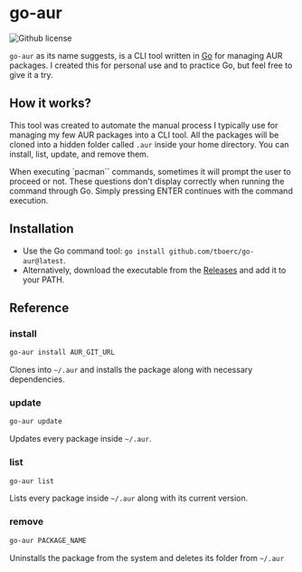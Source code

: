 # go-aur

![Github license](https://img.shields.io/github/license/tboerc/go-aur)

`go-aur` as its name suggests, is a CLI tool written in [Go](https://golang.org/) for managing AUR packages. I created this for personal use and to practice Go, but feel free to give it a try.

## How it works?

This tool was created to automate the manual process I typically use for managing my few AUR packages into a CLI tool. All the packages will be cloned into a hidden folder called `.aur` inside your home directory. You can install, list, update, and remove them.

When executing `pacman`` commands, sometimes it will prompt the user to proceed or not. These questions don't display correctly when running the command through Go. Simply pressing ENTER continues with the command execution.

## Installation

- Use the Go command tool: `go install github.com/tboerc/go-aur@latest`.
- Alternatively, download the executable from the [Releases](https://github.com/tboerc/go-aur/releases) and add it to your PATH.

## Reference

### install

```bash
go-aur install AUR_GIT_URL
```

Clones into `~/.aur` and installs the package along with necessary dependencies.

### update

```bash
go-aur update
```

Updates every package inside `~/.aur`.

### list

```bash
go-aur list
```

Lists every package inside `~/.aur` along with its current version.


### remove

```bash
go-aur PACKAGE_NAME
```

Uninstalls the package from the system and deletes its folder from `~/.aur`
